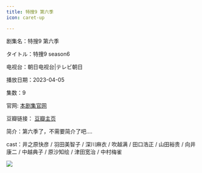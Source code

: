```yaml
---
title: 特搜9 第六季
icon: caret-up

---
```


剧集名：特搜9 第六季

タイトル：特捜9 season6

电视台：朝日电视台|テレビ朝日

播放日期：2023-04-05

集数：9

官网: [本剧集官网](https://www.tv-asahi.co.jp/tokusou9_06/)

豆瓣链接： [豆瓣主页](https://movie.douban.com/subject/36291572/)


简介：第六季了，不需要简介了吧....

cast：井之原快彦 / 羽田美智子 / 深川麻衣 / 吹越满 / 田口浩正 / 山田裕贵 / 向井康二 / 中越典子 / 原沙知绘 / 津田宽治 / 中村梅雀

![](https://listpic.tsgsanjiao.com/2023/2023ts9s6.jpg)